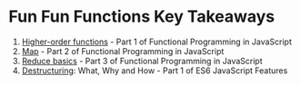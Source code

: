 # Fun Fun Functions Key Takeaways

1. [Higher-order functions](video-takeaways/1-higher-order-functions.md) - Part 1 of Functional Programming in JavaScript
2. [Map](video-takeaways/2-map.md) - Part 2 of Functional Programming in JavaScript
3. [Reduce basics](video-takeaways/3-reduce-basics.md) - Part 3 of Functional Programming in JavaScript
4. [Destructuring](video-takeaways/4-destructuring.md): What, Why and How - Part 1 of ES6 JavaScript Features
